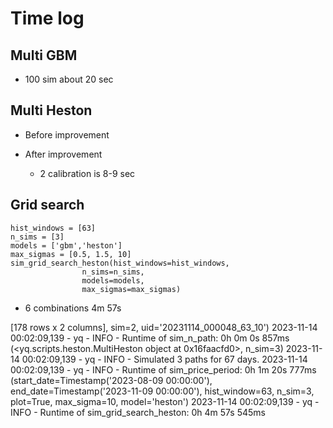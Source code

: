 # Time log
## Multi GBM
- 100 sim about 20 sec

## Multi Heston
- Before improvement

- After improvement
    - 2 calibration is 8-9 sec


## Grid search
```    
hist_windows = [63]
n_sims = [3]
models = ['gbm','heston']
max_sigmas = [0.5, 1.5, 10]
sim_grid_search_heston(hist_windows=hist_windows,
                n_sims=n_sims,
                models=models,
                max_sigmas=max_sigmas)
```

- 6 combinations 4m 57s

[178 rows x 2 columns], sim=2, uid='20231114_000048_63_10')
2023-11-14 00:02:09,139 - yq - INFO - Runtime of sim_n_path: 0h 0m 0s 857ms
(<yq.scripts.heston.MultiHeston object at 0x16faacfd0>, n_sim=3)
2023-11-14 00:02:09,139 - yq - INFO - Simulated 3 paths for 67 days.
2023-11-14 00:02:09,139 - yq - INFO - Runtime of sim_price_period: 0h 1m 20s 777ms
(start_date=Timestamp('2023-08-09 00:00:00'), end_date=Timestamp('2023-11-09 00:00:00'), hist_window=63, n_sim=3, plot=True, max_sigma=10, model='heston')
2023-11-14 00:02:09,139 - yq - INFO - Runtime of sim_grid_search_heston: 0h 4m 57s 545ms